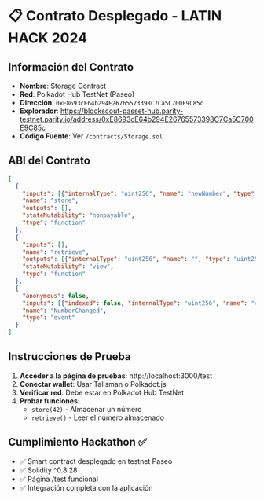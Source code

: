 # 📋 Contrato Desplegado - LATIN HACK 2024

## Información del Contrato

- **Nombre**: Storage Contract
- **Red**: Polkadot Hub TestNet (Paseo)
- **Dirección**: `0xE8693cE64b294E26765573398C7Ca5C700E9C85c`
- **Explorador**: https://blockscout-passet-hub.parity-testnet.parity.io/address/0xE8693cE64b294E26765573398C7Ca5C700E9C85c
- **Código Fuente**: Ver `/contracts/Storage.sol`

## ABI del Contrato

```json
[
  {
    "inputs": [{"internalType": "uint256", "name": "newNumber", "type": "uint256"}],
    "name": "store",
    "outputs": [],
    "stateMutability": "nonpayable",
    "type": "function"
  },
  {
    "inputs": [],
    "name": "retrieve",
    "outputs": [{"internalType": "uint256", "name": "", "type": "uint256"}],
    "stateMutability": "view",
    "type": "function"
  },
  {
    "anonymous": false,
    "inputs": [{"indexed": false, "internalType": "uint256", "name": "newNumber", "type": "uint256"}],
    "name": "NumberChanged",
    "type": "event"
  }
]
```

## Instrucciones de Prueba

1. **Acceder a la página de pruebas**: http://localhost:3000/test
2. **Conectar wallet**: Usar Talisman o Polkadot.js
3. **Verificar red**: Debe estar en Polkadot Hub TestNet
4. **Probar funciones**:
   - `store(42)` - Almacenar un número
   - `retrieve()` - Leer el número almacenado

## Cumplimiento Hackathon ✅

- ✅ Smart contract desplegado en testnet Paseo
- ✅ Solidity ^0.8.28
- ✅ Página /test funcional
- ✅ Integración completa con la aplicación